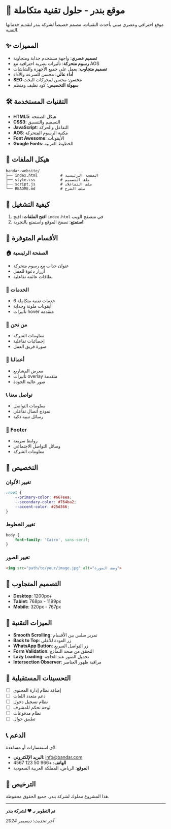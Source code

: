 # 🚀 موقع بندر - حلول تقنية متكاملة

موقع احترافي وعصري مبني بأحدث التقنيات، مصمم خصيصاً لشركة بندر لتقديم خدماتها التقنية.

## ✨ المميزات

- **تصميم عصري**: واجهة مستخدم جذابة ومتجاوبة
- **رسوم متحركة**: تأثيرات بصرية احترافية مع AOS
- **تصميم متجاوب**: يعمل على جميع الأجهزة والشاشات
- **أداء عالي**: محسن للسرعة والأداء
- **SEO محسن**: محسن لمحركات البحث
- **سهولة التخصيص**: كود نظيف ومنظم

## 🛠️ التقنيات المستخدمة

- **HTML5**: هيكل الصفحة
- **CSS3**: التصميم والتنسيق
- **JavaScript**: التفاعل والحركة
- **AOS**: مكتبة الرسوم المتحركة
- **Font Awesome**: الأيقونات
- **Google Fonts**: الخطوط العربية

## 📁 هيكل الملفات

```
bandar-website/
├── index.html          # الصفحة الرئيسية
├── style.css           # ملف التصميم
├── script.js           # ملف التفاعلات
└── README.md           # ملف الشرح
```

## 🚀 كيفية التشغيل

1. **افتح الملفات**: افتح `index.html` في متصفح الويب
2. **استمتع**: تصفح الموقع واستمتع بالتجربة!

## 📱 الأقسام المتوفرة

### 🏠 الصفحة الرئيسية
- عنوان جذاب مع رسوم متحركة
- أزرار دعوة للعمل
- بطاقات عائمة تفاعلية

### 🎯 الخدمات
- 6 خدمات تقنية متكاملة
- أيقونات ملونة وجذابة
- تأثيرات hover متقدمة

### 👥 من نحن
- معلومات الشركة
- إحصائيات تفاعلية
- صورة فريق العمل

### 🎨 أعمالنا
- معرض المشاريع
- تأثيرات overlay متقدمة
- صور عالية الجودة

### 📞 تواصل معنا
- معلومات التواصل
- نموذج اتصال تفاعلي
- رسائل تنبيه ذكية

### 🔗 Footer
- روابط سريعة
- وسائل التواصل الاجتماعي
- معلومات الشركة

## 🎨 التخصيص

### تغيير الألوان
```css
:root {
    --primary-color: #667eea;
    --secondary-color: #764ba2;
    --accent-color: #25d366;
}
```

### تغيير الخطوط
```css
body {
    font-family: 'Cairo', sans-serif;
}
```

### تغيير الصور
```html
<img src="path/to/your/image.jpg" alt="وصف الصورة">
```

## 📱 التصميم المتجاوب

- **Desktop**: 1200px+
- **Tablet**: 768px - 1199px
- **Mobile**: 320px - 767px

## 🔧 الميزات التقنية

- **Smooth Scrolling**: تمرير سلس بين الأقسام
- **Back to Top**: زر العودة للأعلى
- **WhatsApp Button**: زر التواصل السريع
- **Form Validation**: التحقق من صحة النماذج
- **Lazy Loading**: تحميل الصور عند الحاجة
- **Intersection Observer**: مراقبة ظهور العناصر

## 🚀 التحسينات المستقبلية

- [ ] إضافة نظام إدارة المحتوى
- [ ] دعم متعدد اللغات
- [ ] نظام تسجيل دخول
- [ ] لوحة تحكم للمشرف
- [ ] نظام مدفوعات
- [ ] تطبيق جوال

## 📞 الدعم

لأي استفسارات أو مساعدة:
- **البريد الإلكتروني**: info@bandar.com
- **الهاتف**: +966 50 123 4567
- **الموقع**: الرياض، المملكة العربية السعودية

## 📄 الترخيص

هذا المشروع مملوك لشركة بندر. جميع الحقوق محفوظة.

---

**تم التطوير بـ ❤️ لشركة بندر**

*آخر تحديث: ديسمبر 2024*



